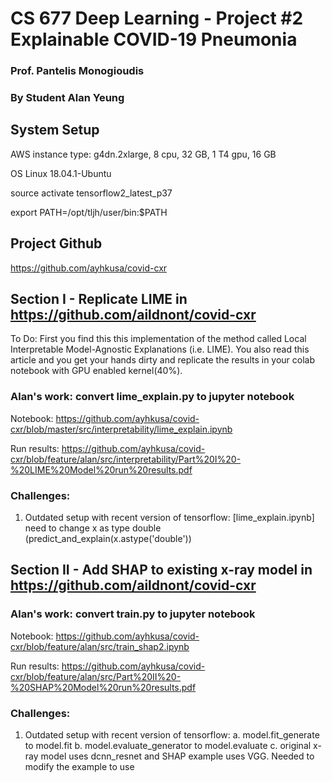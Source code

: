 # CS 677 Deep Learning - Project #2 Explainable COVID-19 Pneumonia
### Prof. Pantelis Monogioudis
### By Student Alan Yeung

## System Setup

AWS instance type: g4dn.2xlarge, 8 cpu, 32 GB, 1 T4 gpu, 16 GB

OS Linux 18.04.1-Ubuntu

source activate tensorflow2_latest_p37

export PATH=/opt/tljh/user/bin:$PATH

## Project Github

https://github.com/ayhkusa/covid-cxr


## Section I - Replicate LIME in https://github.com/aildnont/covid-cxr

To Do: First you find this this implementation of the method called Local Interpretable Model-Agnostic Explanations (i.e. LIME). You also read this article and you get your hands dirty and replicate the results in your colab notebook with GPU enabled kernel(40%).

### Alan's work: convert lime_explain.py to jupyter notebook

Notebook: https://github.com/ayhkusa/covid-cxr/blob/master/src/interpretability/lime_explain.ipynb

Run results: https://github.com/ayhkusa/covid-cxr/blob/feature/alan/src/interpretability/Part%20I%20-%20LIME%20Model%20run%20results.pdf

### Challenges:

1. Outdated setup with recent version of tensorflow: [lime_explain.ipynb] need to change x as type double (predict_and_explain(x.astype('double'))

## Section II - Add SHAP to existing x-ray model in https://github.com/aildnont/covid-cxr

### Alan's work: convert train.py to jupyter notebook

Notebook: https://github.com/ayhkusa/covid-cxr/blob/feature/alan/src/train_shap2.ipynb

Run results: https://github.com/ayhkusa/covid-cxr/blob/feature/alan/src/Part%20II%20-%20SHAP%20Model%20run%20results.pdf

### Challenges:

1. Outdated setup with recent version of tensorflow:
    a. model.fit_generate to model.fit
    b. model.evaluate_generator to model.evaluate
    c. original x-ray model uses dcnn_resnet and SHAP example uses VGG. Needed to modify the example to use 
